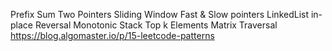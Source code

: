 Prefix Sum
Two Pointers
Sliding Window
Fast & Slow pointers
LinkedList in-place Reversal
Monotonic Stack
Top k Elements
Matrix Traversal
https://blog.algomaster.io/p/15-leetcode-patterns
